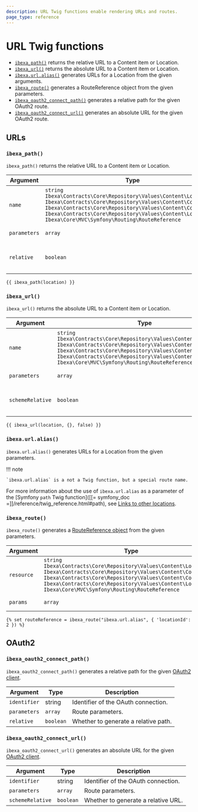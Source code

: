 ```yaml
---
description: URL Twig functions enable rendering URLs and routes.
page_type: reference
---
```


# URL Twig functions

- [`ibexa_path()`](#ibexa_path) returns the relative URL to a Content item or Location.
- [`ibexa_url()`](#ibexa_url) returns the absolute URL to a Content item or Location.
- [`ibexa.url.alias()`](#ibexa.url.alias) generates URLs for a Location from the given arguments.
- [`ibexa_route()`](#ibexa_route)  generates a RouteReference object from the given parameters.
- [`ibexa_oauth2_connect_path()`](#ibexa_oauth2_connect_path) generates a relative path for the given OAuth2 route.
- [`ibexa_oauth2_connect_url()`](#ibexa_oauth2_connect_url) generates an absolute URL for the given OAuth2 route.

## URLs

### `ibexa_path()`

`ibexa_path()` returns the relative URL to a Content item or Location.

|Argument|Type|Description|
|------|------|------|
|`name`|`string`</br>`Ibexa\Contracts\Core\Repository\Values\Content\Location`</br>`Ibexa\Contracts\Core\Repository\Values\Content\Content`</br>`Ibexa\Contracts\Core\Repository\Values\Content\ContentInfo`</br>`Ibexa\Contracts\Core\Repository\Values\Content\Location`</br>`Ibexa\Core\MVC\Symfony\Routing\RouteReference`|The name of the route, Location or Content.|
|`parameters`|`array`|Route parameters.|
|`relative`|`boolean`|Whether to generate a relative path.|

``` html+twig
{{ ibexa_path(location) }}
```

### `ibexa_url()`

`ibexa_url()` returns the absolute URL to a Content item or Location.

|Argument|Type|Description|
|------|------|------|
|`name`|`string`</br>`Ibexa\Contracts\Core\Repository\Values\Content\Location`</br>`Ibexa\Contracts\Core\Repository\Values\Content\Content`</br>`Ibexa\Contracts\Core\Repository\Values\Content\ContentInfo`</br>`Ibexa\Contracts\Core\Repository\Values\Content\Location`</br>`Ibexa\Core\MVC\Symfony\Routing\RouteReference`|The name of the route, Location or Content.|
|`parameters`|`array`|Route parameters.|
|`schemeRelative`|`boolean`|Whether to generate a relative URL.|

``` html+twig
{{ ibexa_url(location, {}, false) }}
```

### `ibexa.url.alias()`

`ibexa.url.alias()` generates URLs for a Location from the given parameters.

!!! note

    `ibexa.url.alias` is a not a Twig function, but a special route name.

For more information about the use of `ibexa.url.alias` as a parameter of the [Symfony `path` Twig function]([[= symfony_doc =]]/reference/twig_reference.html#path), see [Links to other locations](urls_and_routes.md).

### `ibexa_route()`

`ibexa_route()` generates a [RouteReference object](urls_and_routes.md#routereference) from the given parameters.

|Argument|Type|Description|
|------|------|------|
|`resource`|`string`</br>`Ibexa\Contracts\Core\Repository\Values\Content\Location`</br>`Ibexa\Contracts\Core\Repository\Values\Content\Content`</br>`Ibexa\Contracts\Core\Repository\Values\Content\ContentInfo`</br>`Ibexa\Contracts\Core\Repository\Values\Content\Location`</br>`Ibexa\Core\MVC\Symfony\Routing\RouteReference`|Resource or route name.|
|`params`|`array`|Route parameters.|

``` html+twig
{% set routeReference = ibexa_route("ibexa.url.alias", { 'locationId': 2 }) %}
```

## OAuth2

### `ibexa_oauth2_connect_path()`

`ibexa_oauth2_connect_path()` generates a relative path for the given [OAuth2 client](oauth_client.md).

|Argument|Type|Description|
|------|------|------|
|`identifier`|string|Identifier of the OAuth connection.|
|`parameters`|`array`|Route parameters.|
|`relative`|`boolean`|Whether to generate a relative path.|

### `ibexa_oauth2_connect_url()`

`ibexa_oauth2_connect_url()` generates an absolute URL for the given [OAuth2 client](oauth_client.md).

|Argument|Type|Description|
|------|------|------|
|`identifier`|string|Identifier of the OAuth connection.|
|`parameters`|`array`|Route parameters.|
|`schemeRelative`|`boolean`|Whether to generate a relative URL.|
